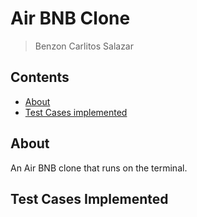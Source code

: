 # Air BNB Clone
> Benzon Carlitos Salazar

## Contents
* [About](https://github.com/carrliitos/AirBNBClone#about)
* [Test Cases implemented](https://github.com/carrliitos/AirBNBClone#test-cases-implemented)

## About
An Air BNB clone that runs on the terminal.

## Test Cases Implemented